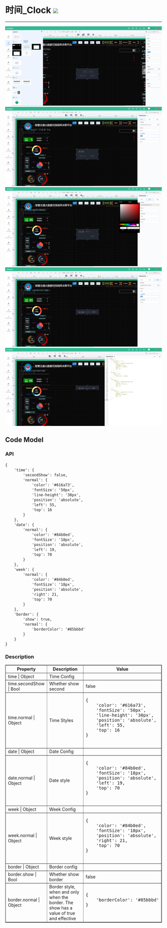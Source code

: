 # 时间\_Clock ![](/assets/Clock.png)

---

![](/assets/controls/clock01.png)
![](/assets/controls/clock02.png)
![](/assets/controls/clock03.png)
![](/assets/controls/clock04.png)
![](/assets/controls/clock05.png)

## Code Model

### API

```
{
    'time': {
        'secondShow': false,
        'normal': {
            'color': '#616a73',
            'fontSize': '50px',
            'line-height': '30px',
            'position': 'absolute',
            'left': 55,
            'top': 16
        }
    },
    'date': {
        'normal': {
            'color': '#84b0ed',
            'fontSize': '18px',
            'position': 'absolute',
            'left': 19,
            'top': 70
        }
    },
    'week': {
        'normal': {
            'color': '#84b0ed',
            'fontSize': '18px',
            'position': 'absolute',
            'right': 21,
            'top': 70
        }
    },
    'border': {
        'show': true,
        'normal': {
            'borderColor': '#85bbbd'
        }
    }
}
```

### Description


<table border="1">
    <tr>
        <th width="15%"> Property </th>
        <th width="30%"> Description </th>
        <th> Value </th>
    </tr>
    <tr>
        <td>time | Object  </td>
        <td> Time Config </td>
        <td> </td>
    </tr>
    <tr>
        <td>time.secondShow | Bool </td>
        <td> Whether show second </td>
        <td>false</td>
    </tr>
    <tr>
        <td>time.normal | Object </td>
        <td> Time Styles</td>
        <td><pre>
{
    'color': '#616a73',
    'fontSize': '50px',
    'line-height': '30px',
    'position': 'absolute',
    'left': 55,
    'top': 16
}
        </pre></td>
    </tr>
    <tr>
        <td>date | Object </td>
        <td> Date Config </td>
        <td> </td>
    </tr>
    <tr>
        <td>date.normal | Object </td>
        <td> Date style </td>
        <td><pre>
{
    'color': '#84b0ed',
    'fontSize': '18px',
    'position': 'absolute',
    'left': 19,
    'top': 70
}
        </pre></td>
    </tr>
    <tr>
        <td>week | Object </td>
        <td>Week Config </td>
        <td> </td>
    </tr>
    <tr>
        <td>week.normal | Object </td>
        <td>Week style</td>
        <td><pre>
{
    'color': '#84b0ed',
    'fontSize': '18px',
    'position': 'absolute',
    'right': 21,
    'top': 70
}
        </pre></td>
    </tr>
    <tr>
        <td>border | Object </td>
        <td>Border config</td>
        <td> </td>
    </tr>
    <tr>
        <td>border.show | Bool </td>
        <td> Whether show border </td>
        <td>false</td>
    </tr>
    <tr>
        <td>border.normal | Object </td>
        <td>Border style, when and only when the border. The show has a value of true and effective</td>
        <td><pre>
{
    'borderColor': '#85bbbd'
}
        </pre></td>
    </tr>
</table>




